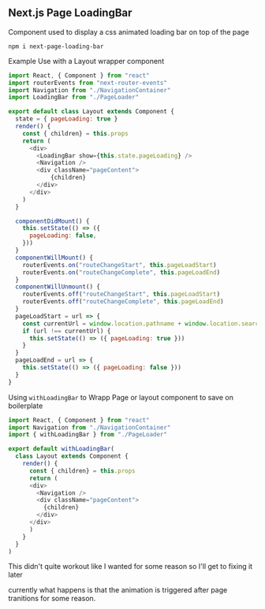 ## Next.js Page LoadingBar 

Component used to display a css animated loading bar on top of the page

```
npm i next-page-loading-bar
```

Example Use with a Layout wrapper component

```js
import React, { Component } from "react"
import routerEvents from "next-router-events"
import Navigation from "./NavigationContainer"
import LoadingBar from "./PageLoader"

export default class Layout extends Component {
  state = { pageLoading: true }
  render() {
    const { children} = this.props
    return (
      <div>
        <LoadingBar show={this.state.pageLoading} />
        <Navigation />
        <div className="pageContent">
            {children}
        </div>
      </div>
    )
  }

  componentDidMount() {
    this.setState(() => ({
      pageLoading: false,
    }))
  }
  componentWillMount() {
    routerEvents.on("routeChangeStart", this.pageLoadStart)
    routerEvents.on("routeChangeComplete", this.pageLoadEnd)
  }
  componentWillUnmount() {
    routerEvents.off("routeChangeStart", this.pageLoadStart)
    routerEvents.off("routeChangeComplete", this.pageLoadEnd)
  }
  pageLoadStart = url => {
    const currentUrl = window.location.pathname + window.location.search
    if (url !== currentUrl) {
      this.setState(() => ({ pageLoading: true }))
    }
  }
  pageLoadEnd = url => {
    this.setState(() => ({ pageLoading: false }))
  }
}
```

Using `withLoadingBar` to Wrapp Page or layout component to save on boilerplate

```js
import React, { Component } from "react"
import Navigation from "./NavigationContainer"
import { withLoadingBar } from "./PageLoader"

export default withLoadingBar(
  class Layout extends Component {
    render() {
      const { children} = this.props
      return (
      <div>
        <Navigation />
        <div className="pageContent">
          {children}
        </div>
      </div>
      )
    }
  }
)
```

This didn't quite workout like I wanted for some reason so I'll get to fixing it later

currently what happens is that the animation is triggered after page tranitions for some reason.